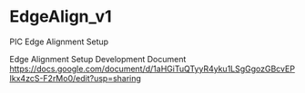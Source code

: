 # EdgeAlign_v1
PIC Edge Alignment Setup

Edge Alignment Setup Development Document
https://docs.google.com/document/d/1aHGiTuQTyyR4yku1LSgGgozGBcvEPIkx4zcS-F2rMo0/edit?usp=sharing
